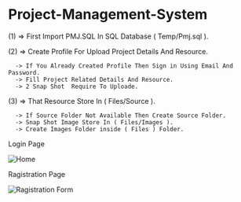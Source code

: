 # Project-Management-System

(1) => First Import PMJ.SQL In SQL Database ( Temp/Pmj.sql ).

(2) => Create Profile For Upload Project Details And Resource.

      -> If You Already Created Profile Then Sign in Using Email And Password.
      -> Fill Project Related Details And Resource.
      -> 2 Snap Shot  Require To Uploade.
      
(3) => That Resource Store In ( Files/Source ). 

      -> If Source Folder Not Available Then Create Source Folder.
      -> Snap Shot Image Store In ( Files/Images ).
      -> Create Images Folder inside ( Files ) Folder.

Login Page 

![Home](https://github.com/Raj5222/Project-Management-System/assets/109301347/c19eb4c3-d3ed-4a14-b77e-71458d0c7302)


Ragistration Page 

![Ragistration Form](https://github.com/Raj5222/Project-Management-System/assets/109301347/8cba408b-3264-40a3-a3d5-49302cbcb72d)


